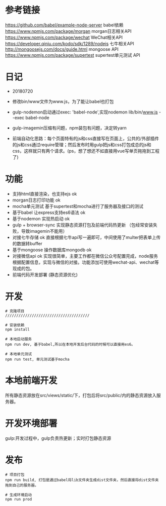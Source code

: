 # 参考链接
 https://github.com/babel/example-node-server  babel依赖
 https://www.npmjs.com/package/morgan  morgan日志相关API
 https://www.npmjs.com/package/wechat  WeChat相关API
 https://developer.qiniu.com/kodo/sdk/1289/nodejs  七牛相关API
 http://mongoosejs.com/docs/guide.html  mongoose API
 https://www.npmjs.com/package/supertest  supertest单元测试 API
# 日记
 - 20180720
  - 修改bin/www文件为www.js，为了能让babel也打包

  - gulp-nodemon启动通过exec: 'babel-node',实现nodemon lib/bin/www.js --exec babel-node

  - gulp-imagemin压缩有问题，npm装包有问题，决定转yarn

  - 前端自动化思路：每个页面特有的js和css直接写在页面上，公共的/外部插件的js和css通过require管理；然后发布时用gulp把js和css打包成总的js和css，这样就只有两个请求。(ps，想了想还不如直接用vue写单页拖拖到工程了)

# 功能
 * 支持html直接渲染，也支持ejs ok
 * morgan日志打印功能 ok
 * mocha单元测试
   基于supertest和mocha进行了服务器及接口的测试
 * 基于babel 让express支持es6语法 ok
 * 基于nodemon 实现热启动 ok
 * gulp + browser-sync 实现静态资源打包及前端代码热更新 （包经常安装失败，导致imagemin不能用）
 * 对接七牛存储 ok
   直接根据七牛api写一遍即可，中间使用了multer把表单上传的数据转buffer
 * 基于mongoose 操作数据库mongodb ok
 * 对接微信api ok
   实现很简单，主要工作都在微信公众号配置完成，node服务根据配置信息，实现与微信的对接。功能添加可使用wechat-api、wechat等现成的包。
 * 前端代码开发部署 (静态资源优化)

# 开发

	# 克隆项目
	//////////////////////////////////////

	# 安装依赖
	npm install

	# 本地启动服务
	npm run dev, 基于babel,所以在本地开发后台代码的时候可以直接用es6。
	
	# 本地单元测试
	npm run test, 单元测试基于mocha

# 本地前端开发
 所有静态资源放在src/views/static/下，打包后将src/public/内的静态资源放入服务器。

# 开发环境部署
 gulp:开发过程中，gulp负责热更新；实时打包静态资源

# 发布

	# 项目打包
	npm run build, 打包是通过babel将lib文件夹生成dist文件夹，然后直接将dist文件夹拖到自己的服务器。

	# 生成环境启动
	npm run prod
